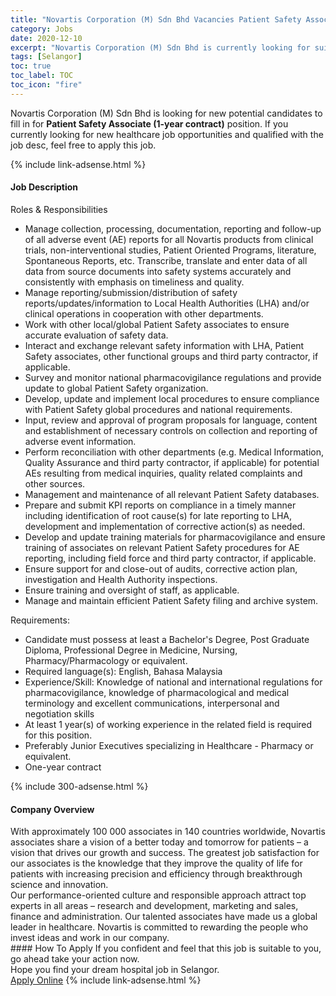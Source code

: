 ```yaml
---
title: "Novartis Corporation (M) Sdn Bhd Vacancies Patient Safety Associate (1-year contract)" 
category: Jobs 
date: 2020-12-10 
excerpt: "Novartis Corporation (M) Sdn Bhd is currently looking for suitable person to fill in the Patient Safety Associate (1-year contract) which positioned at Selangor" 
tags: [Selangor] 
toc: true 
toc_label: TOC 
toc_icon: "fire" 
--- 
```


<p>Novartis Corporation (M) Sdn Bhd is looking for new potential candidates to fill in for <b>Patient Safety Associate (1-year contract)</b> position. If you currently looking for new healthcare job opportunities and qualified with the job desc, feel free to apply this job.
</p>{% include link-adsense.html %} 
<div><div><div><h4>Job Description</h4></div></div><div><div><span><div><div>Roles &amp; Responsibilities</div><ul><li>Manage collection, processing, documentation, reporting and follow-up of all adverse event (AE) reports for all Novartis products from clinical trials, non-interventional studies, Patient Oriented Programs, literature, Spontaneous Reports, etc. Transcribe, translate and enter data of all data from source documents into safety systems accurately and consistently with emphasis on timeliness and quality.</li><li>Manage reporting/submission/distribution of safety reports/updates/information to Local Health Authorities (LHA) and/or clinical operations in cooperation with other departments.</li><li>Work with other local/global Patient Safety associates to ensure accurate evaluation of safety data.</li><li>Interact and exchange relevant safety information with LHA, Patient Safety associates, other functional groups and third party contractor, if applicable.</li><li>Survey and monitor national pharmacovigilance regulations and provide update to global Patient Safety organization.</li><li>Develop, update and implement local procedures to ensure compliance with Patient Safety global procedures and national requirements.</li><li>Input, review and approval of program proposals for language, content and establishment of necessary controls on collection and reporting of adverse event information.</li><li>Perform reconciliation with other departments (e.g. Medical Information, Quality Assurance and third party contractor, if applicable) for potential AEs resulting from medical inquiries, quality related complaints and other sources.</li><li>Management and maintenance of all relevant Patient Safety databases.</li><li>Prepare and submit KPI reports on compliance in a timely manner including identification of root cause(s) for late reporting to LHA, development and implementation of corrective action(s) as needed.</li><li>Develop and update training materials for pharmacovigilance and ensure training of associates on relevant Patient Safety procedures for AE reporting, including field force and third party contractor, if applicable.</li><li>Ensure support for and close-out of audits, corrective action plan, investigation and Health Authority inspections.</li><li>Ensure training and oversight of staff, as applicable.</li><li>Manage and maintain efficient Patient Safety filing and archive system.</li></ul><div>Requirements:</div><ul><li>Candidate must possess at least a Bachelor's Degree, Post Graduate Diploma, Professional Degree in Medicine, Nursing, Pharmacy/Pharmacology or equivalent.</li><li>Required language(s): English, Bahasa Malaysia</li><li>Experience/Skill:&#160;Knowledge of national and international regulations for pharmacovigilance, knowledge of pharmacological and medical terminology and excellent communications, interpersonal and negotiation skills</li><li>At least 1 year(s) of working experience in the related field is required for this position.</li><li>Preferably Junior Executives specializing in Healthcare - Pharmacy or equivalent.</li><li>One-year contract</li></ul></div></span></div></div></div> 
{% include 300-adsense.html %} 
<div><div><div><h4>Company Overview</h4></div></div><div><div><span><div><div>
<div>
<div>
			With approximately 100 000 associates in 140 countries worldwide, Novartis associates share a vision of a better today and tomorrow for patients &#8211; a vision that drives our growth and success. The greatest job satisfaction for our associates is the knowledge that they improve the quality of life for patients with increasing precision and efficiency through breakthrough science and innovation.</div>
<div>
			Our performance-oriented culture and responsible approach attract top experts in all areas &#8211; research and development, marketing and sales, finance and administration. Our talented associates have made us a global leader in healthcare. Novartis is committed to rewarding the people who invest ideas and work in our company.</div>
</div>
</div></div></span></div></div></div> 
#### How To Apply 
If you confident and feel that this job is suitable to you, go ahead take your action now. <br/> 
Hope you find your dream hospital job in Selangor. <br/> 
<a href="https://www.jobstreet.com.my/en/job/patient-safety-associate-1-year-contract-4440346?jobId=jobstreet-my-job-4440346&sectionRank=4&token=0~a13a66ca-bc96-4e50-9bfd-26f327fbd250&fr=SRP%20View%20In%20New%20Ta" class="btn btn--warning" target="_blank" rel="nofollow noopenner">Apply Online</a> 
{% include link-adsense.html %} 